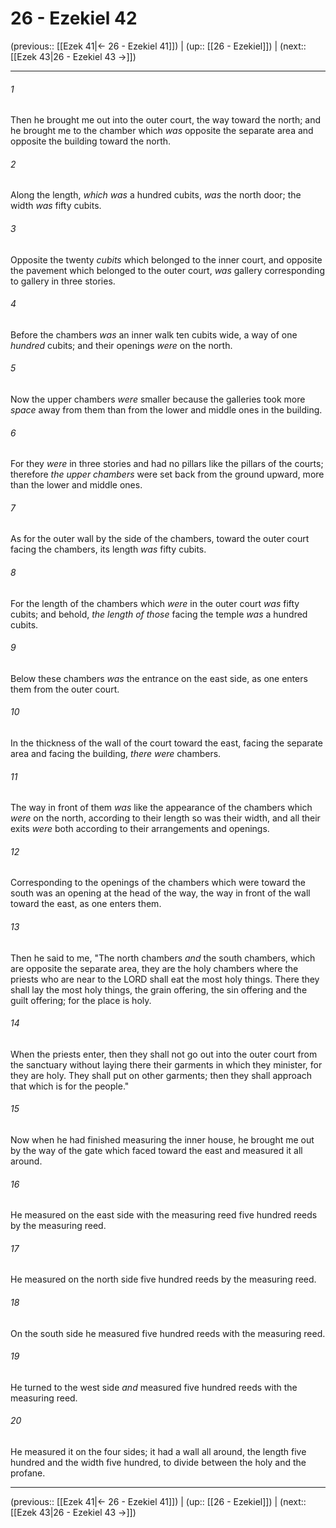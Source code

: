 # 26 - Ezekiel 42

(previous:: [[Ezek 41|← 26 - Ezekiel 41]]) | (up:: [[26 - Ezekiel]]) | (next:: [[Ezek 43|26 - Ezekiel 43 →]])

***


###### 1 
Then he brought me out into the outer court, the way toward the north; and he brought me to the chamber which _was_ opposite the separate area and opposite the building toward the north. 

###### 2 
Along the length, _which was_ a hundred cubits, _was_ the north door; the width _was_ fifty cubits. 

###### 3 
Opposite the twenty _cubits_ which belonged to the inner court, and opposite the pavement which belonged to the outer court, _was_ gallery corresponding to gallery in three stories. 

###### 4 
Before the chambers _was_ an inner walk ten cubits wide, a way of one _hundred_ cubits; and their openings _were_ on the north. 

###### 5 
Now the upper chambers _were_ smaller because the galleries took more _space_ away from them than from the lower and middle ones in the building. 

###### 6 
For they _were_ in three stories and had no pillars like the pillars of the courts; therefore _the upper chambers_ were set back from the ground upward, more than the lower and middle ones. 

###### 7 
As for the outer wall by the side of the chambers, toward the outer court facing the chambers, its length _was_ fifty cubits. 

###### 8 
For the length of the chambers which _were_ in the outer court _was_ fifty cubits; and behold, _the length of those_ facing the temple _was_ a hundred cubits. 

###### 9 
Below these chambers _was_ the entrance on the east side, as one enters them from the outer court. 

###### 10 
In the thickness of the wall of the court toward the east, facing the separate area and facing the building, _there were_ chambers. 

###### 11 
The way in front of them _was_ like the appearance of the chambers which _were_ on the north, according to their length so was their width, and all their exits _were_ both according to their arrangements and openings. 

###### 12 
Corresponding to the openings of the chambers which were toward the south was an opening at the head of the way, the way in front of the wall toward the east, as one enters them. 

###### 13 
Then he said to me, "The north chambers _and_ the south chambers, which are opposite the separate area, they are the holy chambers where the priests who are near to the LORD shall eat the most holy things. There they shall lay the most holy things, the grain offering, the sin offering and the guilt offering; for the place is holy. 

###### 14 
When the priests enter, then they shall not go out into the outer court from the sanctuary without laying there their garments in which they minister, for they are holy. They shall put on other garments; then they shall approach that which is for the people." 

###### 15 
Now when he had finished measuring the inner house, he brought me out by the way of the gate which faced toward the east and measured it all around. 

###### 16 
He measured on the east side with the measuring reed five hundred reeds by the measuring reed. 

###### 17 
He measured on the north side five hundred reeds by the measuring reed. 

###### 18 
On the south side he measured five hundred reeds with the measuring reed. 

###### 19 
He turned to the west side _and_ measured five hundred reeds with the measuring reed. 

###### 20 
He measured it on the four sides; it had a wall all around, the length five hundred and the width five hundred, to divide between the holy and the profane.

***

(previous:: [[Ezek 41|← 26 - Ezekiel 41]]) | (up:: [[26 - Ezekiel]]) | (next:: [[Ezek 43|26 - Ezekiel 43 →]])
